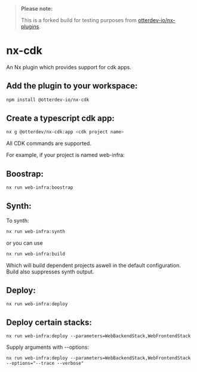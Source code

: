 

> **Please note:** 
>
> This is a forked build for testing purposes from [otterdev-io/nx-plugins](https://github.com/otterdev-io/nx-plugins).

# nx-cdk

An Nx plugin which provides support for cdk apps.

## Add the plugin to your workspace:

```sh
npm install @otterdev-io/nx-cdk
```

## Create a typescript cdk app:

```sh
nx g @otterdev/nx-cdk:app <cdk project name>
```

All CDK commands are supported.

For example, if your project is named web-infra:
## Boostrap:

```sh
nx run web-infra:boostrap
```

## Synth:

To synth:

```sh
nx run web-infra:synth
```

or you can use

```sh
nx run web-infra:build
```

Which will build dependent projects aswell in the default configuration. Build also suppresses synth output.

## Deploy:
```
nx run web-infra:deploy 
```

## Deploy certain stacks:
```
nx run web-infra:deploy --parameters=WebBackendStack,WebFrontendStack
```

Supply arguments with --options:

```
nx run web-infra:deploy --parameters=WebBackendStack,WebFrontendStack --options="--trace --verbose"
```
